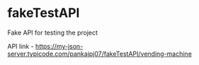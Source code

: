 # fakeTestAPI
Fake API for testing the project


API link - https://my-json-server.typicode.com/pankajpj07/fakeTestAPI/vending-machine
